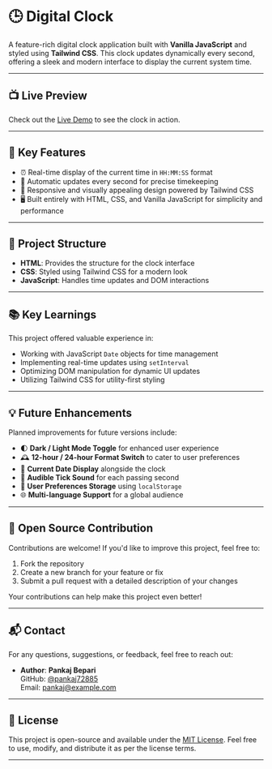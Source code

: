 # 🕒 Digital Clock

A feature-rich digital clock application built with **Vanilla JavaScript** and styled using **Tailwind CSS**. This clock updates dynamically every second, offering a sleek and modern interface to display the current system time.

---

## 📺 Live Preview

Check out the [Live Demo](https://pankaj7288.github.io/Digital-Clock) to see the clock in action.

---

## 🚀 Key Features

- ⏰ Real-time display of the current time in `HH:MM:SS` format
- 🔄 Automatic updates every second for precise timekeeping
- 🎨 Responsive and visually appealing design powered by Tailwind CSS
- 🖥️ Built entirely with HTML, CSS, and Vanilla JavaScript for simplicity and performance

---

## 📂 Project Structure

- **HTML**: Provides the structure for the clock interface
- **CSS**: Styled using Tailwind CSS for a modern look
- **JavaScript**: Handles time updates and DOM interactions

---

## 📚 Key Learnings

This project offered valuable experience in:

- Working with JavaScript `Date` objects for time management
- Implementing real-time updates using `setInterval`
- Optimizing DOM manipulation for dynamic UI updates
- Utilizing Tailwind CSS for utility-first styling

---

## 💡 Future Enhancements

Planned improvements for future versions include:

- 🌓 **Dark / Light Mode Toggle** for enhanced user experience
- 🕰️ **12-hour / 24-hour Format Switch** to cater to user preferences
- 📅 **Current Date Display** alongside the clock
- 🎵 **Audible Tick Sound** for each passing second
- 💾 **User Preferences Storage** using `localStorage`
- 🌐 **Multi-language Support** for a global audience

---

## 🤝 Open Source Contribution

Contributions are welcome! If you'd like to improve this project, feel free to:

1. Fork the repository
2. Create a new branch for your feature or fix
3. Submit a pull request with a detailed description of your changes

Your contributions can help make this project even better!

---

## 📬 Contact

For any questions, suggestions, or feedback, feel free to reach out:

- **Author**: **Pankaj Bepari**  
    GitHub: [@pankaj72885](https://github.com/pankaj72885)  
    Email: [pankaj@example.com](mailto:pankajbepari7@gmail.com)

---

## 📄 License

This project is open-source and available under the [MIT License](LICENSE). Feel free to use, modify, and distribute it as per the license terms.

---